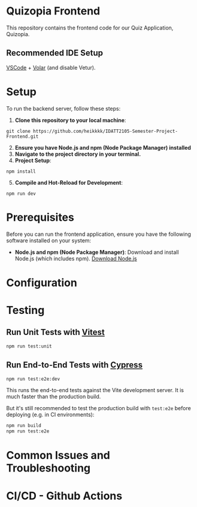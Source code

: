 # Quizopia Frontend

This repository contains the frontend code for our Quiz Application, Quizopia.

## Recommended IDE Setup

[VSCode](https://code.visualstudio.com/) + [Volar](https://marketplace.visualstudio.com/items?itemName=Vue.volar) (and disable Vetur).

# Setup
To run the backend server, follow these steps:

1. **Clone this repository to your local machine**:
```shell
git clone https://github.com/heikkkk/IDATT2105-Semester-Project-Frontend.git
```
2. **Ensure you have Node.js and npm (Node Package Manager) installed**
3. **Navigate to the project directory in your terminal.**
4. **Project Setup**:
```shell
npm install
```
5. **Compile and Hot-Reload for Development**:
```shell
npm run dev
```

# Prerequisites

Before you can run the frontend application, ensure you have the following software installed on your system:
- **Node.js and npm (Node Package Manager)**: Download and install Node.js (which includes npm). [Download Node.js](https://nodejs.org/en)

# Configuration

# Testing
## Run Unit Tests with [Vitest](https://vitest.dev/)

```sh
npm run test:unit
```

## Run End-to-End Tests with [Cypress](https://www.cypress.io/)

```sh
npm run test:e2e:dev
```

This runs the end-to-end tests against the Vite development server.
It is much faster than the production build.

But it's still recommended to test the production build with `test:e2e` before deploying (e.g. in CI environments):

```sh
npm run build
npm run test:e2e
```

# Common Issues and Troubleshooting

# CI/CD - Github Actions

